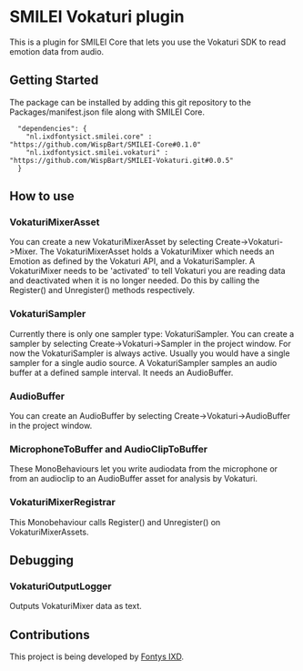 # SMILEI Vokaturi plugin
This is a plugin for SMILEI Core that lets you use the Vokaturi SDK to read emotion data from audio.

## Getting Started
The package can be installed by adding this git repository to the Packages/manifest.json file along with SMILEI Core.

```
  "dependencies": {
    "nl.ixdfontysict.smilei.core" : "https://github.com/WispBart/SMILEI-Core#0.1.0"
    "nl.ixdfontysict.smilei.vokaturi" : "https://github.com/WispBart/SMILEI-Vokaturi.git#0.0.5"
  }
```

## How to use

### VokaturiMixerAsset
You can create a new VokaturiMixerAsset by selecting Create->Vokaturi->Mixer. The VokaturiMixerAsset holds a VokaturiMixer which needs an Emotion as defined by the Vokaturi API, and a VokaturiSampler.
A VokaturiMixer needs to be 'activated' to tell Vokaturi you are reading data and deactivated when it is no longer needed. Do this by calling the Register() and Unregister() methods respectively.

### VokaturiSampler
Currently there is only one sampler type: VokaturiSampler. You can create a sampler by selecting Create->Vokaturi->Sampler in the project window.
For now the VokaturiSampler is always active. Usually you would have a single sampler for a single audio source.
A VokaturiSampler samples an audio buffer at a defined sample interval. It needs an AudioBuffer.

### AudioBuffer
You can create an AudioBuffer by selecting Create->Vokaturi->AudioBuffer in the project window.

### MicrophoneToBuffer and AudioClipToBuffer
These MonoBehaviours let you write audiodata from the microphone or from an audioclip to an AudioBuffer asset for analysis by Vokaturi.

### VokaturiMixerRegistrar
This Monobehaviour calls Register() and Unregister() on VokaturiMixerAssets.

## Debugging

### VokaturiOutputLogger
Outputs VokaturiMixer data as text. 


## Contributions
This project is being developed by [Fontys IXD](https://www.ixdfontysict.nl/).